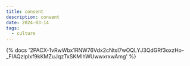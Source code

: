 ```yaml
---
title: consent
description: consent
date: 2024-03-14
tags:
  - culture
---
```

<body style="margin:0">
{% docs '2PACX-1vRwWbx1RNW76Vdx2cNtsI7wOQLYJ3QdGRf3oxzHo-_FIAQzIplxf9kKMZuJqzTxSKMIhWUwwxrxwAmg' %}